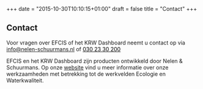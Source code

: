 +++
date = "2015-10-30T10:10:15+01:00"
draft = false
title = "Contact"
+++

Contact
-------

Voor vragen over EFCIS of het KRW Dashboard neemt u contact op via <a href="mailto:info@nelen-schuurmans.nl" style="color:#000;">info@nelen-schuurmans.nl</a> of <a href="tel:+31302330200" style="color:#000;">030 23 30 200</a></p>
EFCIS en het KRW Dashboard zijn producten ontwikkeld door Nelen & Schuurmans. Op onze <a href="http://www.nelen-schuurmans.nl" target="_blank">website</a> vind u meer informatie over onze werkzaamheden met betrekking tot de werkvelden Ecologie en Waterkwaliteit. 
